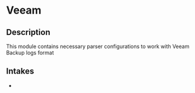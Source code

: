 # Veeam

## Description

This module contains necessary parser configurations to work with Veeam Backup logs format

## Intakes

-
